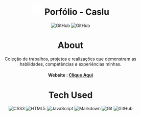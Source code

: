 <div align="center"><h1> <img src="..\src\img\logo.png" width="35px"/> Porfólio - Caslu </h1>

![GitHub](https://img.shields.io/badge/github-%23121011.svg?style=for-the-badge&logo=github&logoColor=white)
![GitHub](https://img.shields.io/github/license/Ileriayo/markdown-badges?style=for-the-badge)

# About
Coleção de trabalhos, projetos e realizações que demonstram as habilidades, competências e experiências minhas.

#### Website : [Clique Aqui](https://c4slu.github.io/portfolio/)

# Tech Used

![CSS3](https://img.shields.io/badge/css3-%231572B6.svg?style=for-the-badge&logo=css3&logoColor=white)
![HTML5](https://img.shields.io/badge/html5-%23E34F26.svg?style=for-the-badge&logo=html5&logoColor=white)
![JavaScript](https://img.shields.io/badge/javascript-%23323330.svg?style=for-the-badge&logo=javascript&logoColor=%23F7DF1E)
![Markdown](https://img.shields.io/badge/markdown-%23000000.svg?style=for-the-badge&logo=markdown&logoColor=white)
![Git](https://img.shields.io/badge/git-%23F05033.svg?style=for-the-badge&logo=git&logoColor=white)
![GitHub](https://img.shields.io/badge/github-%23121011.svg?style=for-the-badge&logo=github&logoColor=white)

<!-- made using https://prm.pushkaryadav.in -->